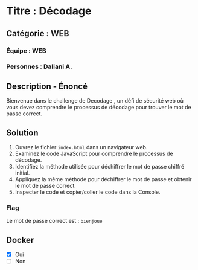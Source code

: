 # Titre : Décodage

## Catégorie : WEB

### Équipe : WEB

### Personnes : Daliani A.

## Description - Énoncé

Bienvenue dans le challenge de Decodage , un défi de sécurité web où vous devez comprendre le processus de décodage pour trouver le mot de passe correct.

## Solution

1. Ouvrez le fichier `index.html` dans un navigateur web.
2. Examinez le code JavaScript pour comprendre le processus de décodage.
3. Identifiez la méthode utilisée pour déchiffrer le mot de passe chiffré initial.
4. Appliquez la même méthode pour déchiffrer le mot de passe et obtenir le mot de passe correct.
5. Inspecter le code et copier/coller le code dans la Console.

### Flag

Le mot de passe correct est : `bienjoue`

## Docker

- [x] Oui
- [ ] Non